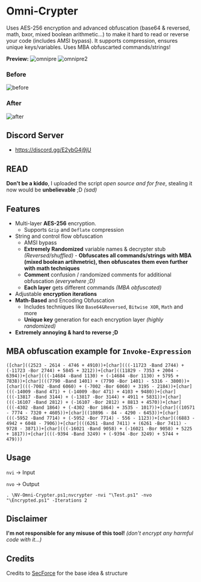 # Omni-Crypter
Uses AES-256 encryption and advanced obfuscation (base64 &amp; reversed, math, bxor, mixed boolean arithmetic...) to make it hard to read or reverse your code (includes AMSI bypass). It supports compression, ensures unique keys/variables. Uses MBA obfuscarted commands/strings!

**Preview:**
![omnipre](https://github.com/5Noxi/Omni-Crypter/blob/main/NV-Omni1.png?raw=true)
![omnipre2](https://github.com/5Noxi/Omni-Crypter/blob/main/NV-Omni2.png?raw=true)
### Before
![before](https://github.com/5Noxi/Omni-Crypter/blob/main/Before.png?raw=true) 
### After
![after](https://github.com/5Noxi/Omni-Crypter/blob/main/After.png?raw=true)

## Discord Server 
- https://discord.gg/E2ybG4j9jU

## READ
**Don't be a kiddo**, I uploaded the script *open source and for free*, stealing it now would be **unbelievable** ;D *(sad)*

## Features
- Multi-layer **AES-256** encryption.
   - Supports `Gzip` and `Deflate` compression
- String and control flow obfuscation
   - AMSI bypass
   - **Extremely Randomized** variable names & decrypter stub *(Reversed/shuffled)* - **Obfuscates all commands/strings with MBA (mixed boolean artihmetric), then obfuscates them even further with math techniques**
   - **Comment** confusion / randomized comments for additional obfuscation *(everywhere ;D)*
   - **Each layer** gets different commands *(MBA obfuscated)*
- Adjustable **encryption iterations**
- **Math-Based** and Encoding Obfuscation
   - Includes techniques like `Base64&Reversed`, `Bitwise XOR`, `Math` and more
   - **Unique key** generation for each encryption layer *(highly randomized)*
- **Extremely annoying & hard to reverse ;D**

## MBA obfuscation example for `Invoke-Expression`
```
([char]((2523 - 2614 - 4746 + 4910))+[char](((-11723 -Band 2744) + (-11723 -Bor 2744) + 5845 + 3212))+[char]((11829 - 7353 + 2004 - 6394))+[char](((-14684 -Band 1130) + (-14684 -Bor 1130) + 5795 + 7838))+[char](((7790 -Band 1401) + (7790 -Bor 1401) - 5316 - 3800))+[char](((-7002 -Band 6060) + (-7002 -Bor 6060) + 3195 - 2184))+[char](((-14009 -Band 471) + (-14009 -Bor 471) + 4103 + 9480))+[char](((-13817 -Band 3144) + (-13817 -Bor 3144) + 4911 + 5831))+[char](((-16107 -Band 2812) + (-16107 -Bor 2812) + 8813 + 4570))+[char](((-4302 -Band 1864) + (-4302 -Bor 1864) + 3535 - 1017))+[char]((10571 - 7774 - 7320 + 4605))+[char]((10896 - 84 - 4290 - 6453))+[char](((-5952 -Band 7714) + (-5952 -Bor 7714) - 556 - 1123))+[char]((6883 - 4942 + 6048 - 7906))+[char](((6261 -Band 7411) + (6261 -Bor 7411) - 9728 - 3871))+[char](((-16021 -Band 9058) + (-16021 -Bor 9058) + 5225 + 1817))+[char](((-9394 -Band 3249) + (-9394 -Bor 3249) + 5744 + 479)))
```

## Usage
`nvi` -> Input

`nvo` -> Output

`. \NV-Omni-Crypter.ps1;nvcrypter -nvi "\Test.ps1" -nvo "\Encrypted.ps1" -Iterations 2`

## Disclaimer
**I'm not responsible for any misuse of this tool!** *(don't encrypt any harmful code with it...)*

## Credits
Credits to [SecForce](https://x.com/SECFORCE_LTD) for the base idea & structure
